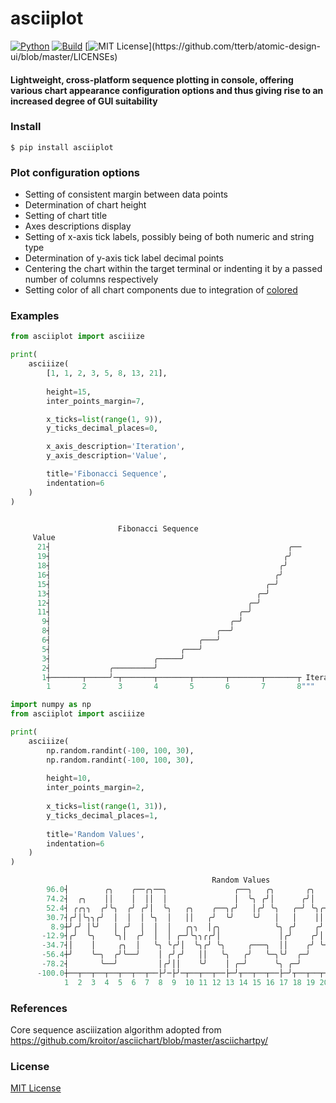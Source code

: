 # __asciiplot__

[![Python](https://img.shields.io/pypi/pyversions/tensorflow.svg?style=plastic)](https://badge.fury.io/py/tensorflow)
[![Build](https://github.com/w2sv/asciiplot/actions/workflows/build.yaml/badge.svg)](https://github.com/w2sv/asciiplot/actions/workflows/build.yaml)
[![MIT License](https://img.shields.io/apm/l/atomic-design-ui.svg?)](https://github.com/tterb/atomic-design-ui/blob/master/LICENSEs)
#### Lightweight, cross-platform sequence plotting in console, offering various chart appearance configuration options and thus giving rise to an increased degree of GUI suitability

### Install
```shell
$ pip install asciiplot
```

### Plot configuration options

- Setting of consistent margin between data points
- Determination of chart height
- Setting of chart title
- Axes descriptions display
- Setting of x-axis tick labels, possibly being of both numeric and string type
- Determination of y-axis tick label decimal points
- Centering the chart within the target terminal or indenting it by a passed number of columns respectively
- Setting color of all chart components due to integration of [colored](https://pypi.org/project/colored/)

### Examples

```python
from asciiplot import asciiize

print(
    asciiize(
        [1, 1, 2, 3, 5, 8, 13, 21],
        
        height=15,
        inter_points_margin=7,

        x_ticks=list(range(1, 9)),
        y_ticks_decimal_places=0,

        x_axis_description='Iteration',
        y_axis_description='Value',

        title='Fibonacci Sequence',
        indentation=6
    )
)


                        Fibonacci Sequence
     Value
      21┤                                                     ╭──
      19┤                                                    ╭╯
      18┤                                                   ╭╯
      16┤                                                  ╭╯
      15┤                                                ╭─╯
      13┤                                              ╭─╯
      12┤                                            ╭─╯
      11┤                                          ╭─╯
       9┤                                        ╭─╯
       8┤                                     ╭──╯
       6┤                                 ╭───╯
       5┤                             ╭───╯
       3┤                       ╭─────╯
       2┤             ╭─────────╯
       1┼───────┬─────╯─┬───────┬───────┬───────┬───────┬───────┬ Iteration
        1       2       3       4       5       6       7       8"""
```
```python
import numpy as np
from asciiplot import asciiize

print(
    asciiize(
        np.random.randint(-100, 100, 30),
        np.random.randint(-100, 100, 30),
        
        height=10,
        inter_points_margin=2,
    
        x_ticks=list(range(1, 31)),
        y_ticks_decimal_places=1,
    
        title='Random Values',
        indentation=6
    )
)

                                             Random Values
        96.0┤        ╭╮    ╭──╭╮──╮               ╭──╮   ╭╮       ╭╮    ╭╮          ╭───────╮  ╭─╮
        74.2┤  ╭╮    ││    │  ││  │               │  ╰╮ ╭╯│      ╭╯│   ╭╯╰╮        ╭╯──╯│   ╰╮╭╯ │
        52.4┤ ╭╭╮╮  ╭╯╰╮  ╭╯ ╭╯│  ╰╮   ╭╮    ╭──╮╭╯   │╭╯ ╰╮   ╭─╯ ╰╮╭╮│  │       ╭╯│   │    ╰╯  ╰╮
        30.7┤╭╯│╰╮╮╭╯  │  │  │ ╰╮  │   ││   ╭╯  ╰╯    ╰╯   │   │    ││││  ╰╮     ╭╯╭╯   ╰╮        │
         8.9┼╯╭╯ │╰╯   │ ╭╯  │  │  │   ╭╮╮  │╭╮            ╰╮ ╭╯    ╭╯╰╮   │     │╭╯     │        │
       -12.9┤╭╯  ╰╮    ╰╮│  ╭╯  │  │ ╭─╯╰╮╮╭╭╯│             │╭╯    ╭╯│││   ╭╮╮  ╭╯╯      │        ╰╮
       -34.7┤│    │     ╭╮  │   ╰╮ ╰╭╯│  ╰╮╭╯ ╰╮     ╭───╮  ││    ╭╯ ╰╯╰╮ ╭╯│╰──│        ╰╮  ╭──╮ ╭│
       -56.4┼╯    ╰─╮  ╭╯╰──╯    │ ╭╯╭╯   ││   ╰╮   ╭╯   ╰─╮╰╯  ╭─╯     ╰─╯ ╰╮ ╭╯         │ ╭╯  ╰─╯╰
       -78.2┤       ╰──╯         │╭╯││    ╰╯    │ ╭─╯      ╰╮ ╭─╯            ╰╮│          │╭╯
      -100.0┼──┬──┬──┬──┬──┬──┬──├╯─├╯─┬──┬──┬──├─╯┬──┬──┬──├─╯┬──┬──┬──┬──┬──├╯─┬──┬──┬──├╯─┬──┬──┬ 
            1  2  3  4  5  6  7  8  9  10 11 12 13 14 15 16 17 18 19 20 21 22 23 24 25 26 27 28 29 30
```

### References
Core sequence asciiization algorithm adopted from https://github.com/kroitor/asciichart/blob/master/asciichartpy/


### License
[MIT License](https://github.com/w2sv/asciiplot/blob/master/LICENSE.txt)
